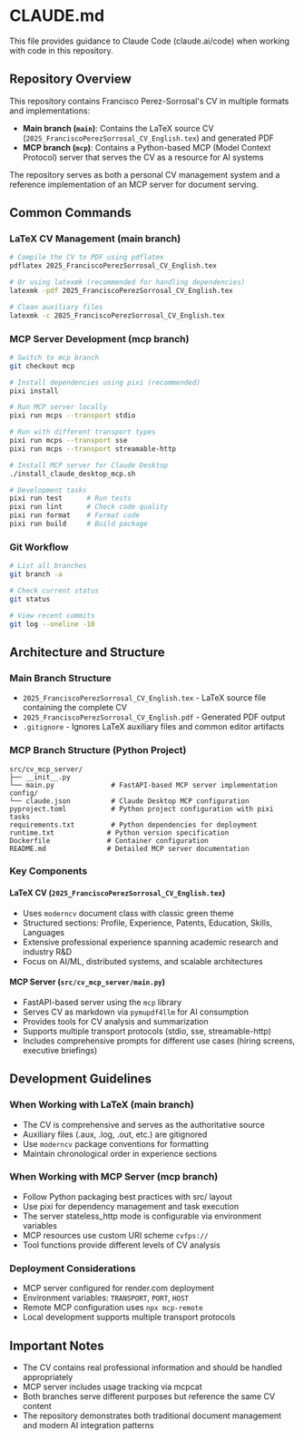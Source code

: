 # CLAUDE.md

This file provides guidance to Claude Code (claude.ai/code) when working with code in this repository.

## Repository Overview

This repository contains Francisco Perez-Sorrosal's CV in multiple formats and implementations:

- **Main branch (`main`)**: Contains the LaTeX source CV (`2025_FranciscoPerezSorrosal_CV_English.tex`) and generated PDF
- **MCP branch (`mcp`)**: Contains a Python-based MCP (Model Context Protocol) server that serves the CV as a resource for AI systems

The repository serves as both a personal CV management system and a reference implementation of an MCP server for document serving.

## Common Commands

### LaTeX CV Management (main branch)
```bash
# Compile the CV to PDF using pdflatex
pdflatex 2025_FranciscoPerezSorrosal_CV_English.tex

# Or using latexmk (recommended for handling dependencies)
latexmk -pdf 2025_FranciscoPerezSorrosal_CV_English.tex

# Clean auxiliary files
latexmk -c 2025_FranciscoPerezSorrosal_CV_English.tex
```

### MCP Server Development (mcp branch)
```bash
# Switch to mcp branch
git checkout mcp

# Install dependencies using pixi (recommended)
pixi install

# Run MCP server locally
pixi run mcps --transport stdio

# Run with different transport types
pixi run mcps --transport sse
pixi run mcps --transport streamable-http

# Install MCP server for Claude Desktop
./install_claude_desktop_mcp.sh

# Development tasks
pixi run test      # Run tests
pixi run lint      # Check code quality
pixi run format    # Format code
pixi run build     # Build package
```

### Git Workflow
```bash
# List all branches
git branch -a

# Check current status
git status

# View recent commits
git log --oneline -10
```

## Architecture and Structure

### Main Branch Structure
- `2025_FranciscoPerezSorrosal_CV_English.tex` - LaTeX source file containing the complete CV
- `2025_FranciscoPerezSorrosal_CV_English.pdf` - Generated PDF output
- `.gitignore` - Ignores LaTeX auxiliary files and common editor artifacts

### MCP Branch Structure (Python Project)
```
src/cv_mcp_server/
├── __init__.py
└── main.py              # FastAPI-based MCP server implementation
config/
└── claude.json          # Claude Desktop MCP configuration
pyproject.toml           # Python project configuration with pixi tasks
requirements.txt         # Python dependencies for deployment
runtime.txt             # Python version specification
Dockerfile              # Container configuration
README.md               # Detailed MCP server documentation
```

### Key Components

#### LaTeX CV (`2025_FranciscoPerezSorrosal_CV_English.tex`)
- Uses `moderncv` document class with classic green theme
- Structured sections: Profile, Experience, Patents, Education, Skills, Languages
- Extensive professional experience spanning academic research and industry R&D
- Focus on AI/ML, distributed systems, and scalable architectures

#### MCP Server (`src/cv_mcp_server/main.py`)
- FastAPI-based server using the `mcp` library
- Serves CV as markdown via `pymupdf4llm` for AI consumption
- Provides tools for CV analysis and summarization
- Supports multiple transport protocols (stdio, sse, streamable-http)
- Includes comprehensive prompts for different use cases (hiring screens, executive briefings)

## Development Guidelines

### When Working with LaTeX (main branch)
- The CV is comprehensive and serves as the authoritative source
- Auxiliary files (.aux, .log, .out, etc.) are gitignored
- Use `moderncv` package conventions for formatting
- Maintain chronological order in experience sections

### When Working with MCP Server (mcp branch)
- Follow Python packaging best practices with src/ layout
- Use pixi for dependency management and task execution
- The server stateless_http mode is configurable via environment variables
- MCP resources use custom URI scheme `cvfps://`
- Tool functions provide different levels of CV analysis

### Deployment Considerations
- MCP server configured for render.com deployment
- Environment variables: `TRANSPORT`, `PORT`, `HOST`
- Remote MCP configuration uses `npx mcp-remote`
- Local development supports multiple transport protocols

## Important Notes

- The CV contains real professional information and should be handled appropriately
- MCP server includes usage tracking via mcpcat
- Both branches serve different purposes but reference the same CV content
- The repository demonstrates both traditional document management and modern AI integration patterns
